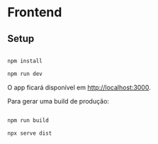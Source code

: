 
# Frontend

## Setup

```bash

npm install

npm run dev

```

O app ficará disponível em [http://localhost:3000](http://localhost:3000/).

Para gerar uma build de produção:

```bash

npm run build

npx serve dist

```
